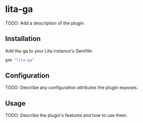 # lita-ga
TODO: Add a description of the plugin.

## Installation

Add lita-ga to your Lita instance's Gemfile:

``` ruby
gem "lita-ga"
```

## Configuration

TODO: Describe any configuration attributes the plugin exposes.

## Usage

TODO: Describe the plugin's features and how to use them.

